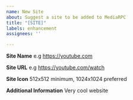 ```yaml
---
name: New Site
about: Suggest a site to be added to MediaRPC
title: "[SITE]"
labels: enhancement
assignees: ''

---
```


**Site Name**
e.g https://youtube.com

**Site URL**
e.g https://youtube.com/watch

**Site Icon**
512x512 minimum, 1024x1024 preferred 

**Additional Information**
Very cool website
